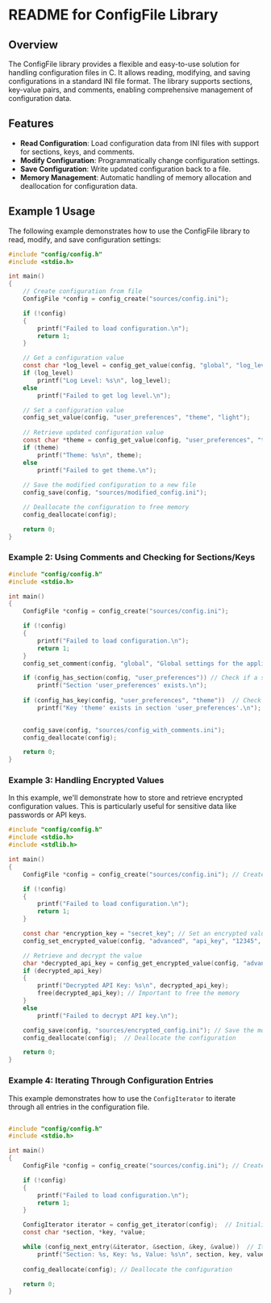 # README for ConfigFile Library

## Overview

The ConfigFile library provides a flexible and easy-to-use solution for handling configuration files in C. It allows reading, modifying, and saving configurations in a standard INI file format. The library supports sections, key-value pairs, and comments, enabling comprehensive management of configuration data.

## Features

- **Read Configuration**: Load configuration data from INI files with support for sections, keys, and comments.
- **Modify Configuration**: Programmatically change configuration settings.
- **Save Configuration**: Write updated configuration back to a file.
- **Memory Management**: Automatic handling of memory allocation and deallocation for configuration data.

## Example 1 Usage

The following example demonstrates how to use the ConfigFile library to read, modify, and save configuration settings:

```c
#include "config/config.h"
#include <stdio.h>

int main() 
{
    // Create configuration from file
    ConfigFile *config = config_create("sources/config.ini");

    if (!config) 
    {
        printf("Failed to load configuration.\n");
        return 1;
    }

    // Get a configuration value
    const char *log_level = config_get_value(config, "global", "log_level");
    if (log_level) 
        printf("Log Level: %s\n", log_level);
    else 
        printf("Failed to get log level.\n");

    // Set a configuration value
    config_set_value(config, "user_preferences", "theme", "light");
    
    // Retrieve updated configuration value
    const char *theme = config_get_value(config, "user_preferences", "theme");
    if (theme) 
        printf("Theme: %s\n", theme);
    else 
        printf("Failed to get theme.\n");
    
    // Save the modified configuration to a new file
    config_save(config, "sources/modified_config.ini");

    // Deallocate the configuration to free memory
    config_deallocate(config);

    return 0;
}
```

### Example 2: Using Comments and Checking for Sections/Keys

```c
#include "config/config.h"
#include <stdio.h>

int main() 
{
    ConfigFile *config = config_create("sources/config.ini");

    if (!config) 
    {
        printf("Failed to load configuration.\n");
        return 1;
    }
    config_set_comment(config, "global", "Global settings for the application"); // Set a comment for a section

    if (config_has_section(config, "user_preferences")) // Check if a section exists
        printf("Section 'user_preferences' exists.\n");
    
    if (config_has_key(config, "user_preferences", "theme"))  // Check if a key exists in a section
        printf("Key 'theme' exists in section 'user_preferences'.\n");
    

    config_save(config, "sources/config_with_comments.ini");
    config_deallocate(config);

    return 0;
}

```

### Example 3: Handling Encrypted Values

In this example, we'll demonstrate how to store and retrieve encrypted configuration values. This is particularly useful for sensitive data like passwords or API keys.

```c
#include "config/config.h"
#include <stdio.h>
#include <stdlib.h>

int main() 
{
    ConfigFile *config = config_create("sources/config.ini"); // Create configuration from file

    if (!config) 
    {
        printf("Failed to load configuration.\n");
        return 1;
    }

    const char *encryption_key = "secret_key"; // Set an encrypted value
    config_set_encrypted_value(config, "advanced", "api_key", "12345", encryption_key);

    // Retrieve and decrypt the value
    char *decrypted_api_key = config_get_encrypted_value(config, "advanced", "api_key", encryption_key);
    if (decrypted_api_key) 
    {
        printf("Decrypted API Key: %s\n", decrypted_api_key);
        free(decrypted_api_key); // Important to free the memory
    } 
    else 
        printf("Failed to decrypt API key.\n");

    config_save(config, "sources/encrypted_config.ini"); // Save the modified configuration
    config_deallocate(config);  // Deallocate the configuration

    return 0;
}

```

### Example 4: Iterating Through Configuration Entries

This example demonstrates how to use the `ConfigIterator` to iterate through all entries in the configuration file.

```c

#include "config/config.h"
#include <stdio.h>

int main() 
{
    ConfigFile *config = config_create("sources/config.ini"); // Create configuration from file

    if (!config) 
    {
        printf("Failed to load configuration.\n");
        return 1;
    }

    ConfigIterator iterator = config_get_iterator(config);  // Initialize the iterator
    const char *section, *key, *value;

    while (config_next_entry(&iterator, &section, &key, &value))  // Iterate through all entries
        printf("Section: %s, Key: %s, Value: %s\n", section, key, value);
    
    config_deallocate(config); // Deallocate the configuration

    return 0;
}

```
